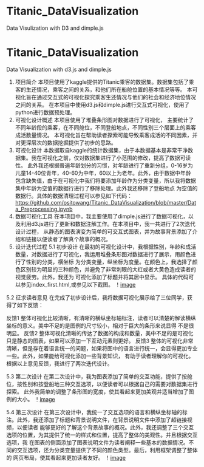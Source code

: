 # Titanic_DataVisualization
Data Visulization with D3 and dimple.js
# Titanic_DataVisualization
Data Visualization with d3.js and dimple.js
1. 项目简介
本项目使用了kaggle提供的Titanic乘客的数据集。数据集包括了乘客的生还情况，乘客之间的关系，和他们所在船舱位置的基本情况等等。
本可视化旨在通过交互式的可视化探究乘客生还情况与他们的社会和经济地位情况之间的关系。
在本项目中使用d3.js和dimple.js进行交互式可视化，使用了python进行数据预处理。
2. 可视化设计概述
本项目使用了堆叠条形图对数据进行了可视化， 主要统计了不同年龄段的乘客，在不同舱位，不同登船地点，不同性别三个层面上的乘客成活数量情况。
本可视化旨在帮助读者探索可能导致乘客成活的不同因素，并对更深层次的数据挖掘提供了初步的思路。
3. 可视化设计
本数据取自kaggle的统计数据集，由于本数据基本是非常干净数据集。我在可视化之前，仅对数据集进行了小范围的修改，提高了数据可读性。
此外我还根据普遍年龄划分的习惯，对年龄进行了重新分组，0-16岁为儿童14-40位青年，40-60为中年，60以上为老年。此外，由于数据中年龄
包含缺失值，由于在可视化中我们将要添加年龄作为分类变量，所以我将数据集中年龄为空值的数据行进行了移除处理。此外我还移除了登船地点
为空值的数据行。具体的数据清理过程可以参见如下代码：
https://github.com/ositowang/Titanic_DataVisualization/blob/master/Data_Preprocessing.ipynb
4. 数据可视化工具
在本项目中，我主要使用了dimple.js进行了数据可视化，以及利用d3.js进行了更新和数据注解工作。在本项目中，我一共进行了2次迭代设计过程，
从静态的图表演变为简单的可交互式图表，并为故事背景添加了介绍和链接以便读者了解真个故事的概况。
5. 设计迭代过程
5.1 初步设计
在最初的可视化设计中，我根据性别，年龄和成活数量，对数据进行了可视化，我运用堆叠条形图对数据进行了展示，用颜色进行了性别的分类，横坐标
为分类变量，纵坐标为度量。在颜色上，我选择了颜色区别较为明显的三种颜色，并避免了非常刺眼的大红或者大黄色造成读者的视觉疲劳。此外，我还为
可视化添加了标题并将其居中显示。
具体的代码可以参见index_first.html,或参见以下截图。
！[image](https://github.com/ositowang/Titanic_DataVisualization/blob/master/Initial_Design.PNG)

5.2 征求读者意见
在完成了初步设计后，我将数据可视化展示给了三位同学，获得了如下反馈：

反馈1
整体可视化比较清晰，有清晰的横纵坐标轴标注，读者可以清楚的解读横纵坐标的意义。美中不足的是图例的尺寸较小，相对于巨大的条形来说显得
不是很明显。
反馈2
整体可视化清晰的传达了数据的构成和数量，美中不足的是可视化只是静态的图表，如果可以添加一下互动元素则更好。
反馈3
整体的可视化非常清晰，但是存在着语言统一的问题，如果将图中的语言进行统一，会显得更加专业一些。此外，如果能给可视化添加一些背景知识，
有助于读者理解你的可视化。
根据以上意见反馈，我进行了两次迭代设计。

5.3 第二次设计
在第二次设计中，我为图表添加了简单的交互功能，提供了按舱位，按性别和按登船地三种交互选项，以便读者可以根据自己的需要对数据集进行探索。
此外我简单的调整了条形图的宽度，使其看起来更加美观并适当增加了图例的大小。
！[image](https://github.com/ositowang/Titanic_DataVisualization/blob/master/Second_Design.PNG)

5.4 第三次设计
在第三次设计中，我统一了交互选项的语言和横纵坐标轴的标注。此外，我还添加了标题和背景说明文件，在背景说明文件中添加了超链接视频，以便读者
能够更好的了解这个背景故事的概况。此外，我还调整了三个交互选项的位置，为其提供了统一的样式和位置，提高了整体的美观性。并且根据交互选项，我
在图表的侧面添加了图表说明文件为读者阐释一些基本的数据情况。不同的交互选项，还为分类变量提供了不同的颜色类型。最后，利用框架调整了整体的
网页布局，使其看起来更加读者友好。
！[image](https://github.com/ositowang/Titanic_DataVisualization/blob/master/Final_Design.PNG)
